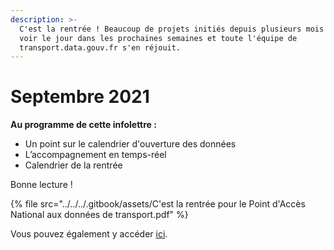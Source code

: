 ```yaml
---
description: >-
  C'est la rentrée ! Beaucoup de projets initiés depuis plusieurs mois devraient
  voir le jour dans les prochaines semaines et toute l'équipe de
  transport.data.gouv.fr s'en réjouit.
---
```


# Septembre 2021

**Au programme de cette infolettre :**

* Un point sur le calendrier d'ouverture des données
* L’accompagnement en temps-réel
* Calendrier de la rentrée

Bonne lecture !

{% file src="../../../.gitbook/assets/C'est la rentrée pour le Point d'Accès National aux données de transport.pdf" %}

Vous pouvez également y accéder [ici](https://us13.admin.mailchimp.com/campaigns/show?id=2340209).
